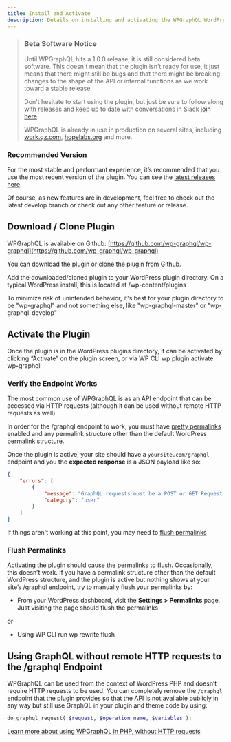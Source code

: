 ```yaml
---
title: Install and Activate
description: Details on installing and activating the WPGraphQL WordPress plugin
---
```


> ### Beta Software Notice
> Until WPGraphQL hits a 1.0.0 release, it is still considered beta software. This doesn't mean that the plugin isn't 
> ready for use, it just means that there might still be bugs and that there might be breaking changes to the shape of 
> the API or internal functions as we work toward a stable release.
> 
> Don't hesitate to start using the plugin, but just be sure to follow along with releases and keep up to date with 
> conversations in Slack [join here](https://wpgql-slack.herokuapp.com/)
> 
> WPGraphQL is already in use in production on several sites, including [work.qz.com](http://work.qz.com), 
> [hopelabs.org](http://hopelab.org) and more.

### Recommended Version
For the most stable and performant experience, it’s recommended that you use the most recent version of the plugin. 
You can see the [latest releases here](https://github.com/wp-graphql/wp-graphql/releases).

Of course, as new features are in development, feel free to check out the latest develop branch or check out any other feature or release.

## Download / Clone Plugin

WPGraphQL is available on Github: [https://github.com/wp-graphql/wp-graphql](https://github.com/wp-graphql/wp-graphql)

You can download the plugin or clone the plugin from Github.

Add the downloaded/cloned plugin to your WordPress plugin directory. On a typical WordPress install, this is located at /wp-content/plugins

<Tip>To minimize risk of unintended behavior, it's best for your plugin directory to be "wp-graphql" and not something else, like "wp-graphql-master" or "wp-graphql-develop"</Tip>

## Activate the Plugin

Once the plugin is in the WordPress plugins directory, it can be activated by clicking “Activate” on the plugin screen, or via WP CLI wp plugin activate wp-graphql

### Verify the Endpoint Works
The most common use of WPGraphQL is as an API endpoint that can be accessed via HTTP requests (although it can be used without remote HTTP requests as well)

In order for the /graphql endpoint to work, you must have [pretty permalinks](https://codex.wordpress.org/Using_Permalinks) enabled and any permalink structure other than the default WordPress permalink structure.

Once the plugin is active, your site should have a `yoursite.com/graphql` endpoint and you the **expected response** is a JSON payload like so:

```json
{
    "errors": [
        {
            "message": "GraphQL requests must be a POST or GET Request with a valid query",
            "category": "user"
        }
    ]
}
```

<Warning>If things aren't working at this point, you may need to [flush permalinks](http://localhost:8000/getting-started/install-and-activate#flush-permalinks)</Warning>

### Flush Permalinks

Activating the plugin should cause the permalinks to flush. Occasionally, this doesn’t work. If you have a permalink structure other than the default WordPress structure, and the plugin is active but nothing shows at your site’s /graphql endpoint, try to manually flush your permalinks by:

- From your WordPress dashboard, visit the **Settings > Permalinks** page. Just visiting the page should flush the permalinks

or

- Using WP CLI run wp rewrite flush

## Using GraphQL without remote HTTP requests to the /graphql Endpoint

WPGraphQL can be used from the context of WordPress PHP and doesn’t require HTTP requests to be used. You can completely remove the `/graphql` endpoint that the plugin provides so that the API is not available publicly in any way but still use GraphQL in your plugin and theme code by using:

```php
do_graphql_request( $request, $operation_name, $variables );

```

[Learn more about using WPGraphQL in PHP, without HTTP requests](http://wpgraphql.com/guides/graphql-in-php)